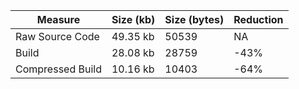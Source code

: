| Measure | Size (kb) | Size (bytes) | Reduction |
| --- | --- | --- | --- |
| Raw Source Code | 49.35 kb | 50539 | NA |
| Build | 28.08 kb | 28759 | -43% |
| Compressed Build | 10.16 kb | 10403 | -64% |
